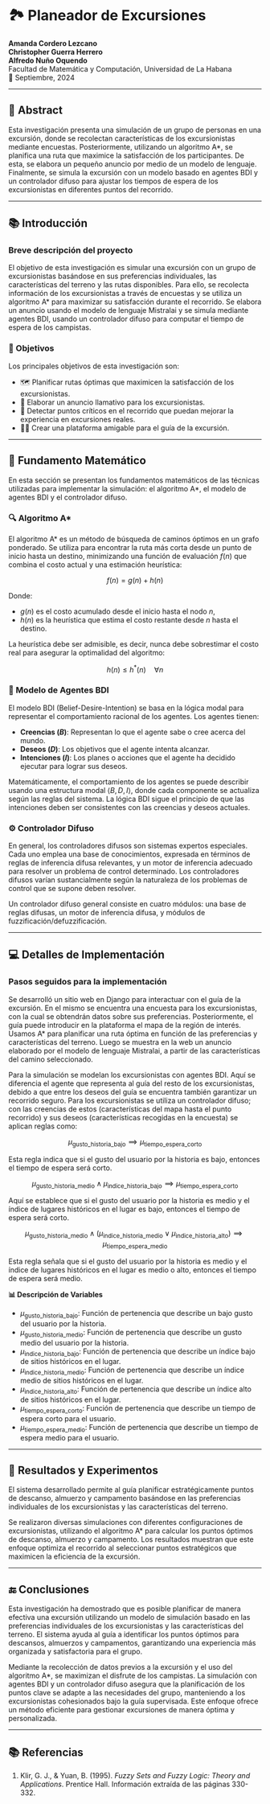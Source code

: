# 🏞️ Planeador de Excursiones

**Amanda Cordero Lezcano**  
**Christopher Guerra Herrero**  
**Alfredo Nuño Oquendo**  
Facultad de Matemática y Computación, Universidad de La Habana  
📅 Septiembre, 2024

---

## 📝 Abstract

Esta investigación presenta una simulación de un grupo de personas en una excursión, donde se recolectan características de los excursionistas mediante encuestas. Posteriormente, utilizando un algoritmo A*, se planifica una ruta que maximice la satisfacción de los participantes. De esta, se elabora un pequeño anuncio por medio de un modelo de lenguaje. Finalmente, se simula la excursión con un modelo basado en agentes BDI y un controlador difuso para ajustar los tiempos de espera de los excursionistas en diferentes puntos del recorrido.

---

## 📚 Introducción

### Breve descripción del proyecto

El objetivo de esta investigación es simular una excursión con un grupo de excursionistas basándose en sus preferencias individuales, las características del terreno y las rutas disponibles. Para ello, se recolecta información de los excursionistas a través de encuestas y se utiliza un algoritmo A* para maximizar su satisfacción durante el recorrido. Se elabora un anuncio usando el modelo de lenguaje Mistralai y se simula mediante agentes BDI, usando un controlador difuso para computar el tiempo de espera de los campistas.

### 🎯 Objetivos

Los principales objetivos de esta investigación son:

- 🗺️ Planificar rutas óptimas que maximicen la satisfacción de los excursionistas.
- 🎥 Elaborar un anuncio llamativo para los excursionistas.
- 🚩 Detectar puntos críticos en el recorrido que puedan mejorar la experiencia en excursiones reales.
- 👩‍🏫 Crear una plataforma amigable para el guía de la excursión.

---

## 🔢 Fundamento Matemático

En esta sección se presentan los fundamentos matemáticos de las técnicas utilizadas para implementar la simulación: el algoritmo A*, el modelo de agentes BDI y el controlador difuso.

### 🔍 Algoritmo A*

El algoritmo A* es un método de búsqueda de caminos óptimos en un grafo ponderado. Se utiliza para encontrar la ruta más corta desde un punto de inicio hasta un destino, minimizando una función de evaluación $f(n)$ que combina el costo actual y una estimación heurística:

$$ f(n) = g(n) + h(n) $$

Donde:

- $g(n)$ es el costo acumulado desde el inicio hasta el nodo $n$,
- $h(n)$ es la heurística que estima el costo restante desde $n$ hasta el destino.

La heurística debe ser admisible, es decir, nunca debe sobrestimar el costo real para asegurar la optimalidad del algoritmo:

$$ h(n) \leq h^*(n) \quad \forall n $$

### 🤖 Modelo de Agentes BDI

El modelo BDI (Belief-Desire-Intention) se basa en la lógica modal para representar el comportamiento racional de los agentes. Los agentes tienen:

- **Creencias ($B$)**: Representan lo que el agente sabe o cree acerca del mundo.
- **Deseos ($D$)**: Los objetivos que el agente intenta alcanzar.
- **Intenciones ($I$)**: Los planes o acciones que el agente ha decidido ejecutar para lograr sus deseos.

Matemáticamente, el comportamiento de los agentes se puede describir usando una estructura modal $\langle B, D, I \rangle$, donde cada componente se actualiza según las reglas del sistema. La lógica BDI sigue el principio de que las intenciones deben ser consistentes con las creencias y deseos actuales.

### ⚙️ Controlador Difuso

En general, los controladores difusos son sistemas expertos especiales. Cada uno emplea una base de conocimientos, expresada en términos de reglas de inferencia difusa relevantes, y un motor de inferencia adecuado para resolver un problema de control determinado. Los controladores difusos varían sustancialmente según la naturaleza de los problemas de control que se supone deben resolver.

Un controlador difuso general consiste en cuatro módulos: una base de reglas difusas, un motor de inferencia difusa, y módulos de fuzzificación/defuzzificación.

---

## 💻 Detalles de Implementación

### Pasos seguidos para la implementación

Se desarrolló un sitio web en Django para interactuar con el guía de la excursión. En el mismo se encuentra una encuesta para los excursionistas, con la cual se obtendrán datos sobre sus preferencias. Posteriormente, el guía puede introducir en la plataforma el mapa de la región de interés. Usamos A* para planificar una ruta óptima en función de las preferencias y características del terreno. Luego se muestra en la web un anuncio elaborado por el modelo de lenguaje Mistralai, a partir de las características del camino seleccionado.

Para la simulación se modelan los excursionistas con agentes BDI. Aquí se diferencia el agente que representa al guía del resto de los excursionistas, debido a que entre los deseos del guía se encuentra también garantizar un recorrido seguro. Para los excursionistas se utiliza un controlador difuso; con las creencias de estos (características del mapa hasta el punto recorrido) y sus deseos (características recogidas en la encuesta) se aplican reglas como:

$$
 \mu_{\text{gusto\_historia\_bajo}} \implies \mu_{\text{tiempo\_espera\_corto}}
$$

Esta regla indica que si el gusto del usuario por la historia es bajo, entonces el tiempo de espera será corto.

$$
\mu_{\text{gusto\_historia\_medio}} \land \mu_{\text{indice\_historia\_bajo}} \implies \mu_{\text{tiempo\_espera\_corto}}
$$

Aquí se establece que si el gusto del usuario por la historia es medio y el índice de lugares históricos en el lugar es bajo, entonces el tiempo de espera será corto.

$$
\mu_{\text{gusto\_historia\_medio}}  \land (\mu_{\text{indice\_historia\_medio}} \lor \mu_{\text{indice\_historia\_alto}}) \implies \mu_{\text{tiempo\_espera\_medio}}
$$

Esta regla señala que si el gusto del usuario por la historia es medio y el índice de lugares históricos en el lugar es medio o alto, entonces el tiempo de espera será medio.

**📊 Descripción de Variables**

- $\mu_{\text{gusto\_historia\_bajo}}$: Función de pertenencia que describe un bajo gusto del usuario por la historia.
- $\mu_{\text{gusto\_historia\_medio}}$: Función de pertenencia que describe un gusto medio del usuario por la historia.
- $\mu_{\text{indice\_historia\_bajo}}$: Función de pertenencia que describe un índice bajo de sitios históricos en el lugar.
- $\mu_{\text{indice\_historia\_medio}}$: Función de pertenencia que describe un índice medio de sitios históricos en el lugar.
- $\mu_{\text{indice\_historia\_alto}}$: Función de pertenencia que describe un índice alto de sitios históricos en el lugar.
- $\mu_{\text{tiempo\_espera\_corto}}$: Función de pertenencia que describe un tiempo de espera corto para el usuario.
- $\mu_{\text{tiempo\_espera\_medio}}$: Función de pertenencia que describe un tiempo de espera medio para el usuario.

---

## 🧪 Resultados y Experimentos

El sistema desarrollado permite al guía planificar estratégicamente puntos de descanso, almuerzo y campamento basándose en las preferencias individuales de los excursionistas y las características del terreno.

Se realizaron diversas simulaciones con diferentes configuraciones de excursionistas, utilizando el algoritmo A* para calcular los puntos óptimos de descanso, almuerzo y campamento. Los resultados muestran que este enfoque optimiza el recorrido al seleccionar puntos estratégicos que maximicen la eficiencia de la excursión.

---

## 🔚 Conclusiones

Esta investigación ha demostrado que es posible planificar de manera efectiva una excursión utilizando un modelo de simulación basado en las preferencias individuales de los excursionistas y las características del terreno. El sistema ayuda al guía a identificar los puntos óptimos para descansos, almuerzos y campamentos, garantizando una experiencia más organizada y satisfactoria para el grupo.

Mediante la recolección de datos previos a la excursión y el uso del algoritmo A*, se maximizan el disfrute de los campistas. La simulación con agentes BDI y un controlador difuso asegura que la planificación de los puntos clave se adapte a las necesidades del grupo, manteniendo a los excursionistas cohesionados bajo la guía supervisada. Este enfoque ofrece un método eficiente para gestionar excursiones de manera óptima y personalizada.

---

## 📚 Referencias

1. Klir, G. J., & Yuan, B. (1995). *Fuzzy Sets and Fuzzy Logic: Theory and Applications*. Prentice Hall. Información extraída de las páginas 330-332.
